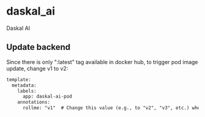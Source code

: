 # daskal_ai
Daskal AI

## Update backend
Since there is only ":latest" tag available in docker hub, to trigger pod image update, change v1 to v2:
``` xml
template:
  metadata:
    labels:
      app: daskal-ai-pod
    annotations:
      rollme: "v1"  # Change this value (e.g., to "v2", "v3", etc.) whenever you need to force a rollout
```